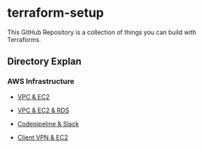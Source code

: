 # terraform-setup

This GitHub Repository is a collection of things you can build with Terraforms.

## Directory Explan

### AWS Infrastructure

- [VPC & EC2](https://github.com/jeayoon/terraform-setup/tree/master/vpc-ec2)

- [VPC & EC2 & RDS]()

- [Codepipeline & Slack](https://github.com/jeayoon/terraform-setup/tree/master/codepipeline-slack-notifications)

- [Client VPN & EC2](https://github.com/jeayoon/terraform-setup/tree/master/clientvpn-ec2)
